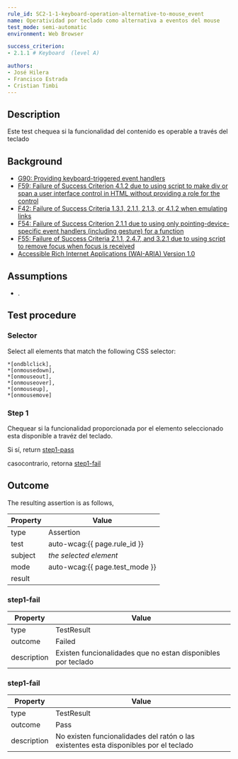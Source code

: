 ```yaml
---
rule_id: SC2-1-1-keyboard-operation-alternative-to-mouse_event
name: Operatividad por teclado como alternativa a eventos del mouse
test_mode: semi-automatic
environment: Web Browser

success_criterion:
- 2.1.1 # Keyboard  (level A)

authors:
- José Hilera
- Francisco Estrada
- Cristian Timbi
---
```


## Description

Este test chequea si la funcionalidad del contenido es operable a través del teclado


## Background

- [G90: Providing keyboard-triggered event handlers](http://www.w3.org/TR/WCAG-TECHS/G90)
- [F59: Failure of Success Criterion 4.1.2 due to using script to make div or span a user interface control in HTML without providing a role for the control](https://www.w3.org/TR/2016/NOTE-WCAG20-TECHS-20161007/F59.html)
- [F42: Failure of Success Criteria 1.3.1, 2.1.1, 2.1.3, or 4.1.2 when emulating links](https://www.w3.org/TR/2016/NOTE-WCAG20-TECHS-20161007/F42)
- [F54: Failure of Success Criterion 2.1.1 due to using only pointing-device-specific event handlers (including gesture) for a function](http://www.w3.org/TR/2016/NOTE-WCAG20-TECHS-20161007/F54)
- [F55: Failure of Success Criteria 2.1.1, 2.4.7, and 3.2.1 due to using script to remove focus when focus is received](http://www.w3.org/TR/2016/NOTE-WCAG20-TECHS-20161007/F55)
- [Accessible Rich Internet Applications (WAI-ARIA) Version 1.0](http://www.w3.org/TR/wai-aria/)

## Assumptions

- .

## Test procedure

### Selector

Select all elements that match the following CSS selector:

    *[ondblclick],
    *[onmousedown],
    *[onmouseout],
    *[onmouseover],
    *[onmouseup],
    *[onmousemove]

### Step 1

Chequear si la funcionalidad proporcionada por el elemento seleccionado esta disponible a travéz del teclado.

Si sí, return [step1-pass](#step1-pass)

casocontrario, retorna [step1-fail](#step1-fail)

## Outcome

The resulting assertion is as follows,

| Property | Value
|----------|----------
| type     | Assertion
| test     | auto-wcag:{{ page.rule_id }}
| subject  | *the selected element*
| mode     | auto-wcag:{{ page.test_mode }}
| result   | <One TestResult from below>

### step1-fail

| Property    | Value
|-------------|----------
| type        | TestResult
| outcome     | Failed
| description | Existen funcionalidades que no estan disponibles por teclado

### step1-fail

| Property    | Value
|-------------|----------
| type        | TestResult
| outcome     | Pass
| description | No existen funcionalidades del ratón o las existentes esta disponibles por el teclado
